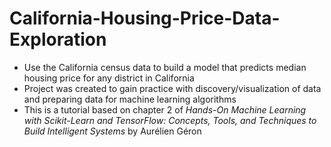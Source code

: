 # California-Housing-Price-Data-Exploration
* Use the California census data to build a model that predicts median housing price for any district in California
* Project was created to gain practice with discovery/visualization of data and preparing data for machine learning algorithms
* This is a tutorial based on chapter 2 of *Hands-On Machine Learning with Scikit-Learn and TensorFlow: Concepts, Tools, and Techniques to Build Intelligent Systems* by Aurélien Géron
